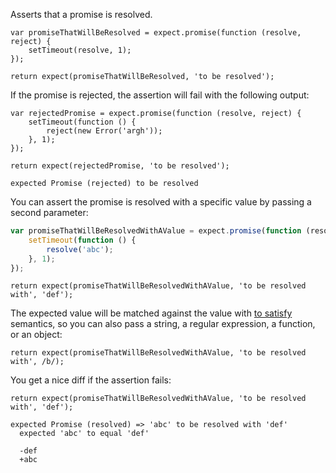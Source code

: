 Asserts that a promise is resolved.

```javascript#async:true
var promiseThatWillBeResolved = expect.promise(function (resolve, reject) {
    setTimeout(resolve, 1);
});

return expect(promiseThatWillBeResolved, 'to be resolved');
```

If the promise is rejected, the assertion will fail with the following output:

```javascript#async:true
var rejectedPromise = expect.promise(function (resolve, reject) {
    setTimeout(function () {
        reject(new Error('argh'));
    }, 1);
});

return expect(rejectedPromise, 'to be resolved');
```

```output
expected Promise (rejected) to be resolved
```

You can assert the promise is resolved with a specific value by
passing a second parameter:

```javascript
var promiseThatWillBeResolvedWithAValue = expect.promise(function (resolve, reject) {
    setTimeout(function () {
        resolve('abc');
    }, 1);
});
```

```javascript#async:true
return expect(promiseThatWillBeResolvedWithAValue, 'to be resolved with', 'def');
```

The expected value will be matched against the value with
[to satisfy](/assertions/any/to-satisfy/) semantics, so you can also pass a string,
a regular expression, a function, or an object:


```javascript#async:true
return expect(promiseThatWillBeResolvedWithAValue, 'to be resolved with', /b/);
```

You get a nice diff if the assertion fails:

```javascript#async:true
return expect(promiseThatWillBeResolvedWithAValue, 'to be resolved with', 'def');
```

```output
expected Promise (resolved) => 'abc' to be resolved with 'def'
  expected 'abc' to equal 'def'

  -def
  +abc
```
